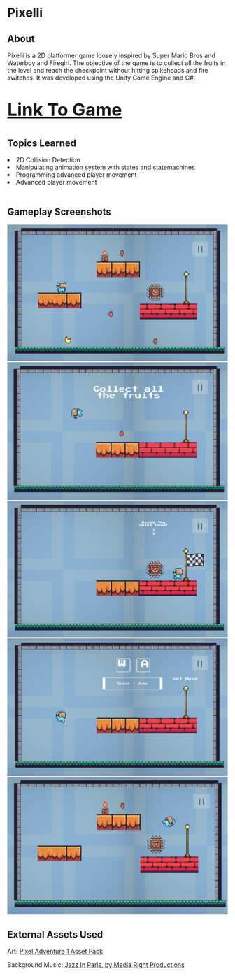 <h1>Pixelli</h1>
<h2>About</h2>
<p>Pixelli is a 2D platformer game loosely inspired by Super Mario Bros and Waterboy and Firegirl. The objective of the game is to collect all the fruits in the level and reach the checkpoint without hitting spikeheads and fire switches. It was developed using the Unity Game Engine and C#.</p>

<p style="font-size: 40px; font-weight: bold"><a target="_blank" href="https://sarthakkamboj.itch.io/pixelli">Link To Game</a></p>

<h2>Topics Learned</h2>
<li>2D Collision Detection</li>
<li>Manipulating animation system with states and statemachines</li>
<li>Programming advanced player movement</li>
<li>Advanced player movement</li>

<br>

<h2>Gameplay Screenshots</h2>

<img src="./Assets/Screenshots/level.png" />
<img src="./Assets/Screenshots/dash_jump.png" />
<img src="./Assets/Screenshots/end_goal.png" />
<img src="./Assets/Screenshots/jump.png" />
<img src="./Assets/Screenshots/died.png" />

<br>

<h2>External Assets Used</h2>
Art: <a href="https://assetstore.unity.com/packages/2d/characters/pixel-adventure-1-155360">Pixel Adventure 1 Asset Pack</a>

<br>

Background Music: <a href="https://www.youtube.com/watch?v=mNLJMTRvyj8">Jazz In Paris, by Media Right Productions</a>
